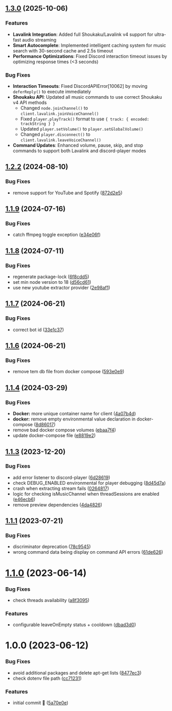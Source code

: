 ## [1.3.0](https://github.com/RasaVedic/RasaVedic-music-bot/compare/v1.2.2...v1.3.0) (2025-10-06)


### Features

* **Lavalink Integration**: Added full Shoukaku/Lavalink v4 support for ultra-fast audio streaming
* **Smart Autocomplete**: Implemented intelligent caching system for music search with 30-second cache and 2.5s timeout
* **Performance Optimizations**: Fixed Discord interaction timeout issues by optimizing response times (<3 seconds)

### Bug Fixes

* **Interaction Timeouts**: Fixed DiscordAPIError[10062] by moving `deferReply()` to execute immediately
* **Shoukaku API**: Updated all music commands to use correct Shoukaku v4 API methods
  - Changed `node.joinChannel()` to `client.lavalink.joinVoiceChannel()`
  - Fixed `player.playTrack()` format to use `{ track: { encoded: trackString } }`
  - Updated `player.setVolume()` to `player.setGlobalVolume()`
  - Changed `player.disconnect()` to `client.lavalink.leaveVoiceChannel()`
* **Command Updates**: Enhanced volume, pause, skip, and stop commands to support both Lavalink and discord-player modes

## [1.2.2](https://github.com/RasaVedic/RasaVedic-music-bot/compare/v1.2.1...v1.2.2) (2024-08-10)


### Bug Fixes

* remove support for YouTube and Spotify ([872d2e5](https://github.com/RasaVedic/RasaVedic-music-bot/commit/872d2e5bf340dec7836c349f354d46256465d866))

## [1.1.9](https://github.com/RasaVedic/RasaVedic-music-bot/compare/v1.1.8...v1.1.9) (2024-07-16)


### Bug Fixes

* catch ffmpeg toggle exception ([e34e06f](https://github.com/RasaVedic/RasaVedic-music-bot/commit/e34e06f059e14fed5f29214942f2d917ca7cc2d9))

## [1.1.8](https://github.com/RasaVedic/RasaVedic-music-bot/compare/v1.1.7...v1.1.8) (2024-07-11)


### Bug Fixes

* regenerate package-lock ([6f8cdd5](https://github.com/RasaVedic/RasaVedic-music-bot/commit/6f8cdd5af02075bc52db5f52a9396492388a9a05))
* set min node version to 18 ([d56cd61](https://github.com/RasaVedic/RasaVedic-music-bot/commit/d56cd615888340c2fdf21e3da57e987e4dfb03ff))
* use new youtube extractor provider ([2e98af1](https://github.com/RasaVedic/RasaVedic-music-bot/commit/2e98af11217b22c0103449cbbf837d3b8b629c2a))

## [1.1.7](https://github.com/RasaVedic/RasaVedic-music-bot/compare/v1.1.6...v1.1.7) (2024-06-21)


### Bug Fixes

* correct bot id ([33e1c37](https://github.com/RasaVedic/RasaVedic-music-bot/commit/33e1c37e16a7138e66f284f83d62982a6b479c66))

## [1.1.6](https://github.com/RasaVedic/RasaVedic-music-bot/compare/v1.1.5...v1.1.6) (2024-06-21)


### Bug Fixes

* remove tem db file from docker compose ([593e0e9](https://github.com/RasaVedic/RasaVedic-music-bot/commit/593e0e957c163da7956cbb7e7a32f3c89d899365))

## [1.1.4](https://github.com/RasaVedic/RasaVedic-music-bot/compare/v1.1.3...v1.1.4) (2024-03-29)


### Bug Fixes

* **Docker:** more unique container name for client ([4a07b4d](https://github.com/RasaVedic/RasaVedic-music-bot/commit/4a07b4dbc17ac4bd08a4483b7f4c36d978dece38))
* **docker:** remove empty environmental value declaration in docker-compose ([8d86017](https://github.com/RasaVedic/RasaVedic-music-bot/commit/8d8601714ed5801bdd55ee631f869621e0a9610d))
* remove bad docker compose volumes ([ebaa7f4](https://github.com/RasaVedic/RasaVedic-music-bot/commit/ebaa7f4b1450f90028cbd9b8d6902c9945ebc79e))
* update docker-compose file ([e8819e2](https://github.com/RasaVedic/RasaVedic-music-bot/commit/e8819e2e48feedf18c03e460b11bc875d1927eb7))

## [1.1.3](https://github.com/RasaVedic/RasaVedic-music-bot/compare/v1.1.2...v1.1.3) (2023-12-20)


### Bug Fixes

* add error listener to discord-player ([6d28619](https://github.com/RasaVedic/RasaVedic-music-bot/commit/6d28619710c160f257f90f2cef17dc0913a20c92))
* check DEBUG_ENABLED environmental for player debugging ([8d45d7a](https://github.com/RasaVedic/RasaVedic-music-bot/commit/8d45d7a1f5575d225df1a0239c48086436bdf5a5))
* crash when extracting stream fails ([0264817](https://github.com/RasaVedic/RasaVedic-music-bot/commit/026481723624e291d75f9a0b1710f70a98de987f))
* logic for checking isMusicChannel when threadSessions are enabled ([e46ecb6](https://github.com/RasaVedic/RasaVedic-music-bot/commit/e46ecb69212d86e71efe1d6197fbd0f4583361fa))
* remove preview dependencies ([4da4826](https://github.com/RasaVedic/RasaVedic-music-bot/commit/4da4826eb0deb55eb45e730863edc3a0a08326a3))

## [1.1.1](https://github.com/RasaVedic/RasaVedic-music-bot/compare/v1.1.0...v1.1.1) (2023-07-21)


### Bug Fixes

* discriminator deprecation ([78c9545](https://github.com/RasaVedic/RasaVedic-music-bot/commit/78c9545b1dc789337c9470afef929b76df7bf32e))
* wrong command data being display on command API errors ([61de626](https://github.com/RasaVedic/RasaVedic-music-bot/commit/61de6265389455e1f27277286457d92d19b711bb))

# [1.1.0](https://github.com/RasaVedic/RasaVedic-music-bot/compare/v1.0.0...v1.1.0) (2023-06-14)


### Bug Fixes

* check threads availability ([a8f3095](https://github.com/RasaVedic/RasaVedic-music-bot/commit/a8f3095c713b133bd4adddd213c09a33cb2a489c))


### Features

* configurable leaveOnEmpty status + cooldown ([dbad3d0](https://github.com/RasaVedic/RasaVedic-music-bot/commit/dbad3d0009ece308ae274f732ca6cee5a4e37916))

# 1.0.0 (2023-06-12)


### Bug Fixes

* avoid additional packages and delete apt-get lists ([8477ec3](https://github.com/RasaVedic/RasaVedic-music-bot/commit/8477ec3fe212a7caf3d6d25a295ddfba96e35f72))
* check dotenv file path ([cc71231](https://github.com/RasaVedic/RasaVedic-music-bot/commit/cc7123115a97d6b1572e2373f0828dbdfc6e04d0))


### Features

* initial commit 🥳 ([5a70e0e](https://github.com/RasaVedic/RasaVedic-music-bot/commit/5a70e0ee3c715256d8e5c9ee2f591496b3f51f0d))
